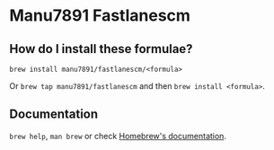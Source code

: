 # Manu7891 Fastlanescm

## How do I install these formulae?
`brew install manu7891/fastlanescm/<formula>`

Or `brew tap manu7891/fastlanescm` and then `brew install <formula>`.

## Documentation
`brew help`, `man brew` or check [Homebrew's documentation](https://docs.brew.sh).
